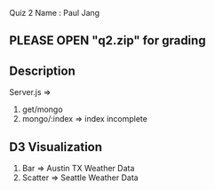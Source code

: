 Quiz 2 
Name : Paul Jang
## PLEASE OPEN "q2.zip" for grading

## Description

Server.js => 
  1. get/mongo
  2. mongo/:index => index incomplete

## D3 Visualization
1. Bar => Austin TX Weather Data
2. Scatter => Seattle Weather Data
